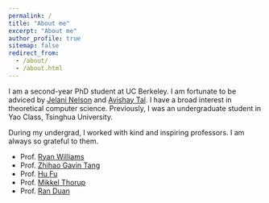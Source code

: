 ```yaml
---
permalink: /
title: "About me"
excerpt: "About me"
author_profile: true
sitemap: false
redirect_from: 
  - /about/
  - /about.html
---
```


I am a second-year PhD student at UC Berkeley. I am fortunate to be adviced by [Jelani Nelson](https://people.eecs.berkeley.edu/~minilek/) and [Avishay Tal](https://www.avishaytal.org/). I have a broad interest in theoretical computer science. Previously, I was an undergraduate student in Yao Class, Tsinghua University.

During my undergrad, I worked with kind and inspiring professors. I am always so grateful to them. 

+ Prof. [Ryan Williams](https://people.csail.mit.edu/rrw/)
+ Prof. [Zhihao Gavin Tang](https://itcs.sufe.edu.cn/54/23/c10495a152611/page.htm)
+ Prof. [Hu Fu](https://www.fuhuthu.com/)
+ Prof. [Mikkel Thorup](http://hjemmesider.diku.dk/~mthorup/)
+ Prof. [Ran Duan](https://iiis.tsinghua.edu.cn/en/duanr/) 
